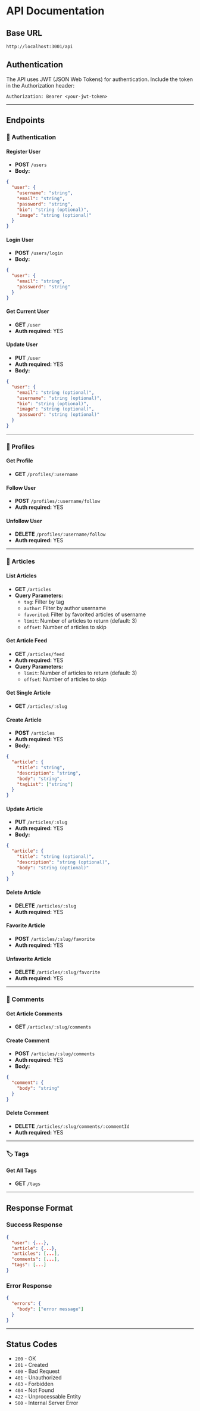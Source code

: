 # API Documentation

## Base URL
```
http://localhost:3001/api
```

## Authentication
The API uses JWT (JSON Web Tokens) for authentication. Include the token in the Authorization header:
```
Authorization: Bearer <your-jwt-token>
```

---

## Endpoints

### 🔐 Authentication

#### Register User
- **POST** `/users`
- **Body:**
```json
{
  "user": {
    "username": "string",
    "email": "string",
    "password": "string",
    "bio": "string (optional)",
    "image": "string (optional)"
  }
}
```

#### Login User
- **POST** `/users/login`
- **Body:**
```json
{
  "user": {
    "email": "string",
    "password": "string"
  }
}
```

#### Get Current User
- **GET** `/user`
- **Auth required:** YES

#### Update User
- **PUT** `/user`
- **Auth required:** YES
- **Body:**
```json
{
  "user": {
    "email": "string (optional)",
    "username": "string (optional)",
    "bio": "string (optional)",
    "image": "string (optional)",
    "password": "string (optional)"
  }
}
```

---

### 👤 Profiles

#### Get Profile
- **GET** `/profiles/:username`

#### Follow User
- **POST** `/profiles/:username/follow`
- **Auth required:** YES

#### Unfollow User
- **DELETE** `/profiles/:username/follow`
- **Auth required:** YES

---

### 📝 Articles

#### List Articles
- **GET** `/articles`
- **Query Parameters:**
  - `tag`: Filter by tag
  - `author`: Filter by author username
  - `favorited`: Filter by favorited articles of username
  - `limit`: Number of articles to return (default: 3)
  - `offset`: Number of articles to skip

#### Get Article Feed
- **GET** `/articles/feed`
- **Auth required:** YES
- **Query Parameters:**
  - `limit`: Number of articles to return (default: 3)
  - `offset`: Number of articles to skip

#### Get Single Article
- **GET** `/articles/:slug`

#### Create Article
- **POST** `/articles`
- **Auth required:** YES
- **Body:**
```json
{
  "article": {
    "title": "string",
    "description": "string",
    "body": "string",
    "tagList": ["string"]
  }
}
```

#### Update Article
- **PUT** `/articles/:slug`
- **Auth required:** YES
- **Body:**
```json
{
  "article": {
    "title": "string (optional)",
    "description": "string (optional)",
    "body": "string (optional)"
  }
}
```

#### Delete Article
- **DELETE** `/articles/:slug`
- **Auth required:** YES

#### Favorite Article
- **POST** `/articles/:slug/favorite`
- **Auth required:** YES

#### Unfavorite Article
- **DELETE** `/articles/:slug/favorite`
- **Auth required:** YES

---

### 💬 Comments

#### Get Article Comments
- **GET** `/articles/:slug/comments`

#### Create Comment
- **POST** `/articles/:slug/comments`
- **Auth required:** YES
- **Body:**
```json
{
  "comment": {
    "body": "string"
  }
}
```

#### Delete Comment
- **DELETE** `/articles/:slug/comments/:commentId`
- **Auth required:** YES

---

### 🏷️ Tags

#### Get All Tags
- **GET** `/tags`

---

## Response Format

### Success Response
```json
{
  "user": {...},
  "article": {...},
  "articles": [...],
  "comments": [...],
  "tags": [...]
}
```

### Error Response
```json
{
  "errors": {
    "body": ["error message"]
  }
}
```

---

## Status Codes

- `200` - OK
- `201` - Created
- `400` - Bad Request
- `401` - Unauthorized
- `403` - Forbidden
- `404` - Not Found
- `422` - Unprocessable Entity
- `500` - Internal Server Error 